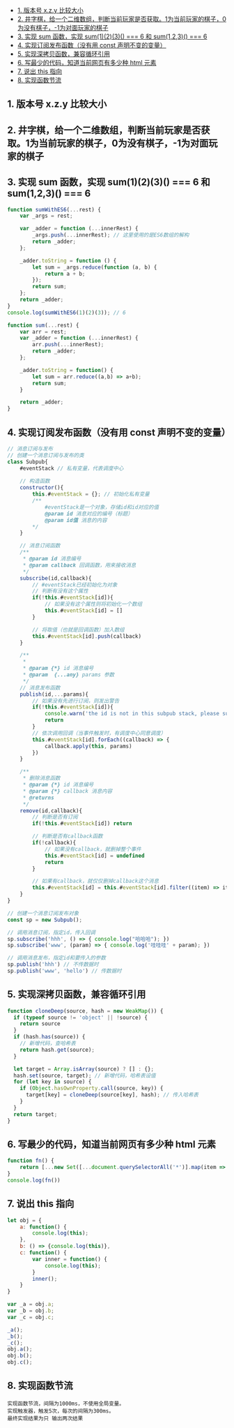 - [1. 版本号 x.z.y 比较大小](#1-版本号-xzy-比较大小)
- [2. 井字棋，给一个二维数组，判断当前玩家是否获取。1为当前玩家的棋子，0为没有棋子，-1为对面玩家的棋子](#2-井字棋给一个二维数组判断当前玩家是否获取1为当前玩家的棋子0为没有棋子-1为对面玩家的棋子)
- [3. 实现 sum 函数，实现 sum(1)(2)(3)() === 6 和 sum(1,2,3)() === 6](#3-实现-sum-函数实现-sum123--6-和-sum123--6)
- [4. 实现订阅发布函数（没有用 const 声明不变的变量）](#4-实现订阅发布函数没有用-const-声明不变的变量)
- [5. 实现深拷贝函数，兼容循环引用](#5-实现深拷贝函数兼容循环引用)
- [6. 写最少的代码，知道当前网页有多少种 html 元素](#6-写最少的代码知道当前网页有多少种-html-元素)
- [7. 说出 this 指向](#7-说出-this-指向)
- [8. 实现函数节流](#8-实现函数节流)

## 1. 版本号 x.z.y 比较大小

## 2. 井字棋，给一个二维数组，判断当前玩家是否获取。1为当前玩家的棋子，0为没有棋子，-1为对面玩家的棋子

## 3. 实现 sum 函数，实现 sum(1)(2)(3)() === 6 和 sum(1,2,3)() === 6
```js
function sumWithES6(...rest) {
    var _args = rest;

    var _adder = function (...innerRest) {
        _args.push(...innerRest); // 这里使用的是ES6数组的解构
        return _adder;
    };

    _adder.toString = function () {
        let sum = _args.reduce(function (a, b) {
            return a + b;
        });
        return sum;
    };
    return _adder;
}
console.log(sumWithES6(1)(2)(3)); // 6

function sum(...rest) {
    var arr = rest;
    var _adder = function (...innerRest) {
        arr.push(...innerRest);
        return _adder;
    };

    _adder.toString = function() {
        let sum = arr.reduce((a,b) => a+b);
        return sum;
    }

    return _adder;
}
```

## 4. 实现订阅发布函数（没有用 const 声明不变的变量）
```js
// 消息订阅与发布
// 创建一个消息订阅与发布的类
class Subpub{
    #eventStack // 私有变量，代表调度中心
    
    // 构造函数
    constructor(){
        this.#eventStack = {}; // 初始化私有变量
        /**
            #eventStack是一个对象，存储id和id对应的值
            @param id 消息对应的编号（标题）
            @param id值 消息的内容
        */
    }

    // 消息订阅函数
    /**
     * @param id 消息编号
     * @param callback 回调函数，用来接收消息
     */
    subscribe(id,callback){
        // #eventStack已经初始化为对象
        // 判断有没有这个属性
        if(!this.#eventStack[id]){
            // 如果没有这个属性则将初始化一个数组
            this.#eventStack[id] = []
        }

        // 将取值（也就是回调函数）加入数组
        this.#eventStack[id].push(callback)
    }

    /**
     * 
     * @param {*} id 消息编号
     * @param  {...any} params 参数
     */
    // 消息发布函数
    publish(id,...params){
        // 如果没有先进行订阅，则发出警告
        if(!this.#eventStack[id]){
            console.warn('the id is not in this subpub stack, please subscribe first!');
            return  
        }
        // 依次调用回调（当事件触发时，有调度中心同意调度）
        this.#eventStack[id].forEach((callback) => {
            callback.apply(this, params)
        })
    }

    /**
     * 删除消息函数
     * @param {*} id 消息编号
     * @param {*} callback 消息内容
     * @returns 
     */
    remove(id,callback){
        // 判断是否有订阅
        if(!this.#eventStack[id]) return

        // 判断是否有callback函数
        if(!callback){
            // 如果没有callback，就删掉整个事件
            this.#eventStack[id] = undefined
            return 
        }

        // 如果有callback，就仅仅删掉callback这个消息
        this.#eventStack[id] = this.#eventStack[id].filter((item) => item!==callback)
    }
}

// 创建一个消息订阅发布对象
const sp = new Subpub();

// 调用消息订阅，指定id，传入回调
sp.subscribe('hhh', () => { console.log("哈哈哈"); })
sp.subscribe('www', (param) => { console.log('哇哇哇' + param); })

// 调用消息发布，指定id和要传入的参数
sp.publish('hhh') // 不传数据时
sp.publish('www', 'hello') // 传数据时
```

## 5. 实现深拷贝函数，兼容循环引用
```js
function cloneDeep(source, hash = new WeakMap()) {
  if (typeof source != 'object' || !source) {
    return source
  }
  if (hash.has(source)) {
    // 新增代码，查哈希表
    return hash.get(source);
  }

  let target = Array.isArray(source) ? [] : {};
  hash.set(source, target); // 新增代码，哈希表设值
  for (let key in source) {
    if (Object.hasOwnProperty.call(source, key)) {
      target[key] = cloneDeep(source[key], hash); // 传入哈希表
    }
  }
  return target;
}

```

## 6. 写最少的代码，知道当前网页有多少种 html 元素
```js
function fn() {
    return [...new Set([...document.querySelectorAll('*')].map(item => item.tagName))].length
}
console.log(fn())
```

## 7. 说出 this 指向
```js
let obj = {
    a: function() {
        console.log(this);
    },
    b: () => {console.log(this)},
    c: function() {
        var inner = function() {
            console.log(this);
        }
        inner();
    }
}

var _a = obj.a;
var _b = obj.b;
var _c = obj.c;

_a();
_b();
_c();
obj.a();
obj.b();
obj.c();
```

## 8. 实现函数节流
```
实现函数节流，间隔为1000ms，不使用全局变量。
实现触发器，触发5次，每次的间隔为300ms。
最终实现结果为只 输出两次结果
```